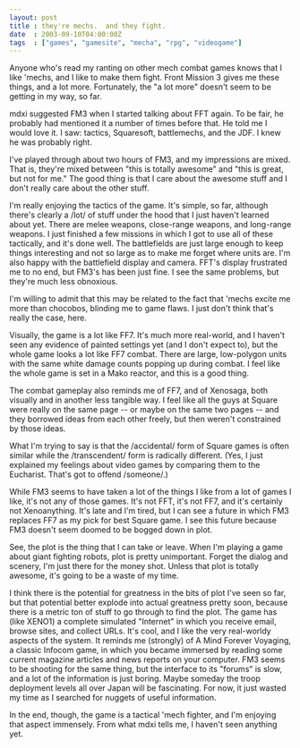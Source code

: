 ```yaml
---
layout: post
title : they're mechs.  and they fight.
date  : 2003-09-10T04:00:00Z
tags  : ["games", "gamesite", "mecha", "rpg", "videogame"]
---
```

Anyone who's read my ranting on other mech combat games knows that I like 'mechs, and I like to make them fight.  Front Mission 3 gives me these things, and a lot more.  Fortunately, the "a lot more" doesn't seem to be getting in my way, so far.

mdxi suggested FM3 when I started talking about FFT again.  To be fair, he probably had mentioned it a number of times before that.  He told me I would love it.  I saw: tactics, Squaresoft, battlemechs, and the JDF.  I knew he was probably right.

I've played through about two hours of FM3, and my impressions are mixed.  That is, they're mixed between "this is totally awesome" and "this is great, but not for me."  The good thing is that I care about the awesome stuff and I don't really care about the other stuff.

I'm really enjoying the tactics of the game.  It's simple, so far, although there's clearly a /lot/ of stuff under the hood that I just haven't learned about yet.  There are melee weapons, close-range weapons, and long-range weapons.  I just finished a few missions in which I got to use all of these tactically, and it's done well.  The battlefields are just large enough to keep things interesting and not so large as to make me forget where units are.  I'm also happy with the battlefield display and camera.  FFT's display frustrated me to no end, but FM3's has been just fine.  I see the same problems, but they're much less obnoxious.

I'm willing to admit that this may be related to the fact that 'mechs excite me more than chocobos, blinding me to game flaws.  I just don't think that's really the case, here.

Visually, the game is a lot like FF7.  It's much more real-world, and I haven't seen any evidence of painted settings yet (and I don't expect to), but the whole game looks a lot like FF7 combat.  There are large, low-polygon units with the same white damage counts popping up during combat.  I feel like the whole game is set in a Mako reactor, and this is a good thing.

The combat gameplay also reminds me of FF7, and of Xenosaga, both visually and in another less tangible way.  I feel like all the guys at Square were really on the same page -- or maybe on the same two pages -- and they borrowed ideas from each other freely, but then weren't constrained by those ideas.

What I'm trying to say is that the /accidental/ form of Square games is often similar while the /transcendent/ form is radically different.  (Yes, I just explained my feelings about video games by comparing them to the Eucharist. That's got to offend /someone/.)

While FM3 seems to have taken a lot of the things I like from a lot of games I like, it's not any of those games.  It's not FFT, it's not FF7, and it's certainly not Xenoanything.  It's late and I'm tired, but I can see a future in which FM3 replaces FF7 as my pick for best Square game.  I see this future because FM3 doesn't seem doomed to be bogged down in plot.

See, the plot is the thing that I can take or leave.  When I'm playing a game about giant fighting robots, plot is pretty unimportant.  Forget the dialog and scenery, I'm just there for the money shot.  Unless that plot is totally awesome, it's going to be a waste of my time.

I think there is the potential for greatness in the bits of plot I've seen so far, but that potential better explode into actual greatness pretty soon, because there is a metric ton of stuff to go through to find the plot.  The game has (like XENO1) a complete simulated "Internet" in which you receive email, browse sites, and collect URLs.  It's cool, and I like the very real-worldy aspects of the system.  It reminds me (strongly) of A Mind Forever Voyaging, a classic Infocom game, in which you became immersed by reading some current magazine articles and news reports on your computer.  FM3 seems to be shooting for the same thing, but the interface to its "forums" is slow, and a lot of the information is just boring.  Maybe someday the troop deployment levels all over Japan will be fascinating.  For now, it just wasted my time as I searched for nuggets of useful information.

In the end, though, the game is a tactical 'mech fighter, and I'm enjoying that aspect immensely.  From what mdxi tells me, I haven't seen anything yet.

